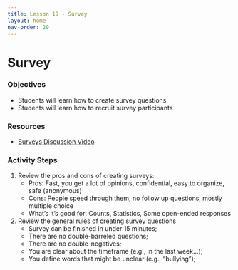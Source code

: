 ```yaml
---
title: Lesson 19 - Survey 
layout: home
nav-order: 20
---
```


# Survey 

### Objectives
- Students will learn how to create survey questions
- Students will learn how to recruit survey participants

### Resources
- <a href = "https://drive.google.com/file/d/13DpPfyCCKxxekmaiE8FG1JQJ2aHNsC48/view?usp=drive_link">Surveys Discussion Video</a>

### Activity Steps
1. Review the pros and cons of creating surveys: 
    - Pros: Fast, you get a lot of opinions, confidential, easy to organize, safe (anonymous)
    - Cons: People speed through them, no follow up questions, mostly multiple choice
    - What’s it’s good for: Counts, Statistics, Some open-ended responses
2. Review the general rules of creating survey questions
    - Survey can be finished in under 15 minutes;
    - There are no double-barreled questions;
    - There are no double-negatives;
    - You are clear about the timeframe (e.g., in the last week…);
    - You define words that might be unclear (e.g., “bullying”);
